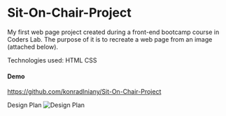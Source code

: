 # Sit-On-Chair-Project

My first web page project created during a front-end bootcamp course in Coders Lab.
The purpose of it is to recreate a web page from an image (attached below).

Technologies used:
HTML
CSS

#### Demo
https://github.com/konradlniany/Sit-On-Chair-Project

Design Plan
![Design Plan](https://github.com/konradlniany/Sit-On-Chair/blob/master/Sit-On-Chair.jpg)
